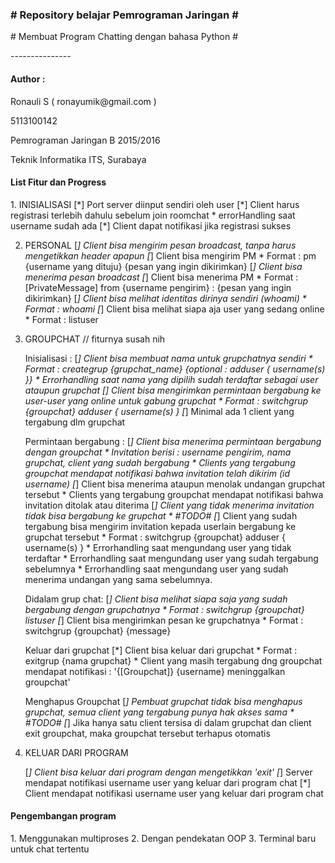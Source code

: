
<h3># Repository belajar Pemrograman Jaringan # </h3>
<p># Membuat Program Chatting dengan bahasa Python #</p>
---------------
<h4>Author :</h4>
<p> Ronauli S ( ronayumik@gmail.com )</p>
<p> 5113100142 </p>
<p> Pemrograman Jaringan B 2015/2016 </p>
<p> Teknik Informatika ITS, Surabaya </p>

<h4> List Fitur dan Progress</h4>
<p>
1. INISIALISASI
	[*] Port server diinput sendiri oleh user
	[*] Client harus registrasi terlebih dahulu sebelum join roomchat
		* errorHandling saat username sudah ada
	[*] Client dapat notifikasi jika registrasi sukses
	
2. PERSONAL
	[*] Client bisa mengirim pesan broadcast, tanpa harus mengetikkan header apapun
	[*] Client bisa mengirim PM
		* Format : pm {username yang dituju} {pesan yang ingin dikirimkan}
	[*] Client bisa menerima pesan broadcast 
	[*] Client bisa menerima PM
		* Format : [PrivateMessage] from {username pengirim} : {pesan yang ingin dikirimkan}
	[*] Client bisa melihat identitas dirinya sendiri (whoami)
		* Format : whoami
	[*] Client bisa melihat siapa aja user yang sedang online
		* Format : listuser
	
3. GROUPCHAT // fiturnya susah nih

	Inisialisasi :
	[*] Client bisa membuat nama untuk grupchatnya sendiri
		* Format : creategrup {grupchat_name} {*optional : adduser { username(s) }}
		* Errorhandling saat nama yang dipilih sudah terdaftar sebagai user ataupun grupchat
	[*] Client bisa mengirimkan permintaan bergabung ke user-user yang online untuk gabung grupchat 
		* Format : switchgrup {groupchat} adduser { username(s) }
	[*] Minimal ada 1 client yang tergabung dlm grupchat 
	
	Permintaan bergabung :
	[*] Client bisa menerima permintaan bergabung dengan groupchat
		* Invitation berisi : username pengirim, nama grupchat, client yang sudah bergabung
		* Clients yang tergabung groupchat mendapat notifikasi bahwa invitation telah dikirim (id username)
	[*] Client bisa menerima ataupun menolak undangan grupchat tersebut
		* Clients yang tergabung groupchat mendapat notifikasi bahwa invitation ditolak atau diterima
	[*] Client yang tidak menerima invitation tidak bisa bergabung ke grupchat
		* #TODO#
	[*] Client yang sudah tergabung bisa mengirim invitation kepada userlain bergabung ke grupchat tersebut
		* Format : switchgrup {groupchat} adduser { username(s) }
		* Errorhandling saat mengundang user yang tidak terdaftar
		* Errorhandling saat mengundang user yang sudah tergabung sebelumnya
		* Errorhandling saat mengundang user yang sudah menerima undangan yang sama sebelumnya.
		
	Didalam grup chat:
	[*] Client bisa melihat siapa saja yang sudah bergabung dengan grupchatnya
		* Format : switchgrup {groupchat} listuser
	[*] Client bisa mengirimkan pesan ke grupchatnya
		* Format : switchgrup {groupchat} {message}
	
	Keluar dari grupchat
	[*] Client bisa keluar dari grupchat
		* Format : exitgrup {nama grupchat}
		* Client yang masih tergabung dng groupchat mendapat notifikasi : '{[Groupchat]} {username} meninggalkan groupchat'
	
	Menghapus Groupchat
	[*] Pembuat grupchat tidak bisa menghapus grupchat, semua client yang tergabung punya hak akses sama
		* #TODO#
	[*] Jika hanya satu client tersisa di dalam grupchat dan client exit groupchat, maka groupchat tersebut terhapus otomatis

4. KELUAR DARI PROGRAM

	[*] Client bisa keluar dari program dengan mengetikkan 'exit'
	[*] Server mendapat notifikasi username user yang keluar dari program chat
	[*] Client mendapat notifikasi username user yang keluar dari program chat
	</p>
	
<h4>Pengembangan program</h4>
<p>
1.	Menggunakan multiproses
2.	Dengan pendekatan OOP
3.	Terminal baru untuk chat tertentu
	</p>

	

	



